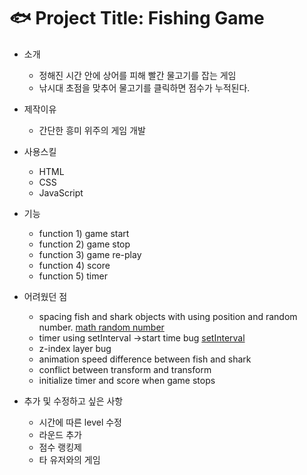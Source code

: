 # :fish: Project Title: Fishing Game

- 소개

  - 정해진 시간 안에 상어를 피해 빨간 물고기를 잡는 게임
  - 낚시대 초점을 맞추어 물고기를 클릭하면 점수가 누적된다.

- 제작이유

  - 간단한 흥미 위주의 게임 개발

- 사용스킬

  - HTML
  - CSS
  - JavaScript

- 기능

  - function 1) game start
  - function 2) game stop
  - function 3) game re-play
  - function 4) score
  - function 5) timer

- 어려웠던 점

  - spacing fish and shark objects with using position and random number.
    [math random number](https://www.udacity.com/blog/2021/04/javascript-random-numbers.html#:~:text=Javascript%20creates%20pseudo%2Drandom%20numbers,it%20will%20never%20be%201.)
  - timer using setInterval ->start time bug
    [setInterval](https://sunnnkim.tistory.com/168)
  - z-index layer bug
  - animation speed difference between fish and shark
  - conflict between transform and transform
  - initialize timer and score when game stops

- 추가 및 수정하고 싶은 사항

  - 시간에 따른 level 수정
  - 라운드 추가
  - 점수 랭킹제
  - 타 유저와의 게임
